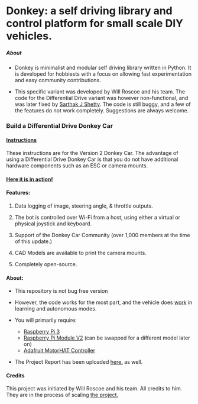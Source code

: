 # Donkey: a self driving library and control platform for small scale DIY vehicles. 

##### About

- Donkey is minimalist and modular self driving library written in Python. It is developed for hobbiests with a focus on allowing fast experimentation and easy community contributions.  

- This specific variant was developed by Will Roscoe and his team. The code for the Differential Drive variant was however non-functional, and was later fixed by [Sarthak J Shetty](https://www.github.com/SarthakJShetty). The code is still buggy, and a few of the features do not work completely. Suggestions are always welcome.

### Build a Differential Drive Donkey Car

#### [Instructions](https://docs.google.com/document/d/11IPqZcDcLTd2mtYaR5ONpDxFgL9Y1nMNTDvEarST8Wk/edit#)
These instructions are for the Version 2 Donkey Car. The advantage of using a Differential Drive Donkey Car is that you do not have additional hardware components such as an ESC or camera mounts.

#### [Here it is in action!](https://youtu.be/0Sid7q3nsWY)

#### Features:
1. Data logging of image, steering angle, & throttle outputs. 

2. The bot is controlled over Wi-Fi from a host, using either a virtual or physical joystick and keyboard.

3. Support of the Donkey Car Community (over 1,000 members at the time of this update.)

4. CAD Models are available to print the camera mounts.

5. Completely open-source.

#### About:
- This repository is not bug free version

- However, the code works for the most part, and the vehicle does [work](https://youtu.be/0Sid7q3nsWY) in learning and autonomous modes.

- You will primarily require:
	- [Raspberry Pi 3](https://goo.gl/W2Hrkb)
	- [Raspberry Pi Module V2](https://goo.gl/frghxB) (can be swapped for a different model later on)
	- [Adafruit MotorHAT Controller](https://goo.gl/ofLpUK)

- The Project Report has been uploaded [here.](https://github.com/SarthakJShetty/My-Donkey/blob/master/Project_Report/NITK_Summer_Report.pdf) as well. 

#### Credits
This project was initiated by Will Roscoe and his team. All credits to him. They are in the process of scaling [the project.](www.donkeycar.com)